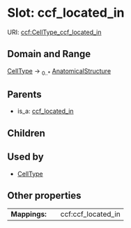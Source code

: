 
# Slot: ccf_located_in



URI: [ccf:CellType_ccf_located_in](http://purl.org/ccf/CellType_ccf_located_in)


## Domain and Range

[CellType](CellType.md) &#8594;  <sub>0..\*</sub> [AnatomicalStructure](AnatomicalStructure.md)

## Parents

 *  is_a: [ccf_located_in](ccf_located_in.md)

## Children


## Used by

 * [CellType](CellType.md)

## Other properties

|  |  |  |
| --- | --- | --- |
| **Mappings:** | | ccf:ccf_located_in |